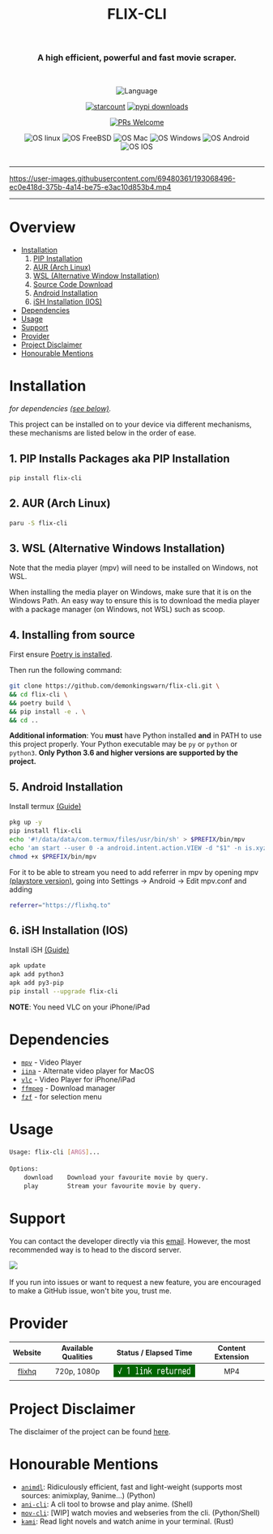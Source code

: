 <h1 align="center">
  FLIX-CLI
</h1>
<br>
<h3 align="center">
  A high efficient, powerful and fast movie scraper.
</h3>

<div align="center">
  <br>

  ![Language](https://img.shields.io/badge/-python-3776AB.svg?style=for-the-badge&logo=python&logoColor=white)
  
  <a href="https://github.com/demonkingswarn/flix-cli"><img src="https://img.shields.io/github/stars/demonkingswarn/flix-cli?color=orange&logo=github&style=flat-square " alt="starcount"></a> <a href="https://pypi.org/project/flix-cli/" ><img src="https://img.shields.io/pypi/dm/flix-cli" alt="pypi downloads" /></a>

  <a href="http://makeapullrequest.com"><img src="https://img.shields.io/badge/PRs-welcome-brightgreen.svg" alt="PRs Welcome"></a>

  <img src="https://img.shields.io/badge/os-linux-brightgreen" alt="OS linux">
  <img src="https://img.shields.io/badge/os-freebsd-brightscreen" alt="OS FreeBSD">
  <img src="https://img.shields.io/badge/os-mac-brightgreen"alt="OS Mac">
  <img src="https://img.shields.io/badge/os-windows-brightgreen" alt="OS Windows">
  <img src="https://img.shields.io/badge/os-android-brightgreen" alt="OS Android">
  <img src="https://img.shields.io/badge/os-ios-brightgreen" alt="OS IOS">
  <br>
</div>

<br>

---

https://user-images.githubusercontent.com/69480361/193068496-ec0e418d-375b-4a14-be75-e3ac10d853b4.mp4



---

# Overview

- [Installation](#installation)
    1. [PIP Installation](#1-pip-installs-packages-aka-pip-installation)
    2. [AUR (Arch Linux)](#2-aur-arch-linux)
    3. [WSL (Alternative Window Installation)](#3-wsl-alternative-windows-installation)
    4. [Source Code Download](#4-source-code-download)
    5. [Android Installation](#5-android-installation)
    6. [iSH Installation (IOS)](#6-ish-installation-ios)
- [Dependencies](#dependencies)
- [Usage](#usage)
- [Support](#support)
- [Provider](#provider)
- [Project Disclaimer](#project-disclaimer)
- [Honourable Mentions](#honourable-mentions)

# Installation
<i>for dependencies <a href="https://github.com/DemonKingSwarn/flix-cli#dependencies">(see below)</a>.</i>

This project can be installed on to your device via different mechanisms, these mechanisms are listed below in the order of ease.

## 1. PIP Installs Packages aka PIP Installation
```sh
pip install flix-cli
```

## 2. AUR (Arch Linux)

```sh
paru -S flix-cli
```

## 3. WSL (Alternative Windows Installation)

Note that the media player (mpv) will need to be installed on Windows, not WSL.

When installing the media player on Windows, make sure that it is on the Windows Path. An easy way to ensure this is to download the media player with a package manager (on Windows, not WSL) such as scoop.

## 4. Installing from source

First ensure <a href="https://python-poetry.org/docs/#installation">Poetry is installed</a>.

Then run the following command:

```sh
git clone https://github.com/demonkingswarn/flix-cli.git \
&& cd flix-cli \ 
&& poetry build \ 
&& pip install -e . \ 
&& cd ..
```

<b>Additional information</b>: You <b>must</b> have Python installed <b>and</b> in PATH to use this project properly. Your Python executable may be `py` or `python` or `python3`. <b>Only Python 3.6 and higher versions are supported by the project.</b>

## 5. Android Installation
Install termux <a href="https://termux.com">(Guide)</a>
```sh
pkg up -y
pip install flix-cli
echo '#!/data/data/com.termux/files/usr/bin/sh' > $PREFIX/bin/mpv
echo 'am start --user 0 -a android.intent.action.VIEW -d "$1" -n is.xyz.mpv/.MPVActivity &' >> $PREFIX/bin/mpv
chmod +x $PREFIX/bin/mpv
```

For it to be able to stream you need to add referrer in mpv by opening mpv <a href="https://play.google.com/store/apps/details?id=is.xyz.mpv">(playstore version)</a>, going into Settings -> Android -> Edit mpv.conf and adding
```sh
referrer="https://flixhq.to"
```

## 6. iSH Installation (IOS)
Install iSH <a href="https://apps.apple.com/us/app/ish-shell/id1436902243">(Guide)</a>
```sh
apk update
apk add python3
apk add py3-pip
pip install --upgrade flix-cli
```

**NOTE**: You need VLC on your iPhone/iPad

# Dependencies
- [`mpv`](https://mpv.io) - Video Player
- [`iina`](https://iina.io) - Alternate video player for MacOS
- [`vlc`](https://apps.apple.com/us/app/vlc-media-player/id650377962) - Video Player for iPhone/iPad
- [`ffmpeg`](https://github.com/FFmpeg/FFmpeg) - Download manager
- [`fzf`](https://github.com/junegunn/fzf) - for selection menu

# Usage

```sh
Usage: flix-cli [ARGS]...

Options:
    download    Download your favourite movie by query.
    play        Stream your favourite movie by query.
```

# Support
You can contact the developer directly via this <a href="mailto:swarn@demonkingswarn.ml">email</a>. However, the most recommended way is to head to the discord server.

<a href="https://discord.gg/JF85vTkDyC"><img src="https://invidget.switchblade.xyz/JF85vTkDyC"></a>

If you run into issues or want to request a new feature, you are encouraged to make a GitHub issue, won't bite you, trust me.

# Provider
| Website                                      | Available Qualities | Status / Elapsed Time                                                                                    | Content Extension   |
| :------------------------------------------: | :-----------------: | :----:                                                                                                   | :-----------------: |
| [flixhq](https://flixhq.to)                  | 720p, 1080p         | <img height="25" src="https://github.com/DemonKingSwarn/flix-status/raw/master/images/gdriveplayer.jpg"> | MP4                 |

# Project Disclaimer
The disclaimer of the project  can be found <a href="https://github.com/demonkingswarn/flix-cli/blob/master/disclaimer.org">here</a>.

# Honourable Mentions

- [`animdl`](https://github.com/justfoolingaround/animdl): Ridiculously efficient, fast and light-weight (supports most sources: animixplay, 9anime...) (Python)
- [`ani-cli`](https://github.com/pystardust/ani-cli): A cli tool to browse and play anime. (Shell)
- [`mov-cli`](https://github.com/mov-cli/mov-cli): [WIP] watch movies and webseries from the cli. (Python/Shell)
- [`kami`](https://github.com/mrfluffy-dev/kami): Read light novels and watch anime in your terminal. (Rust)
